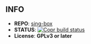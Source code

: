 ## INFO

- **REPO**: [sing-box](https://github.com/SagerNet/sing-box)
- **STATUS**: [![Copr build status](https://copr.fedorainfracloud.org/coprs/clarlok/sing-box/package/sing-box/status_image/last_build.png)](https://copr.fedorainfracloud.org/coprs/clarlok/sing-box/package/sing-box/)
- **License**: **GPLv3 or later**
